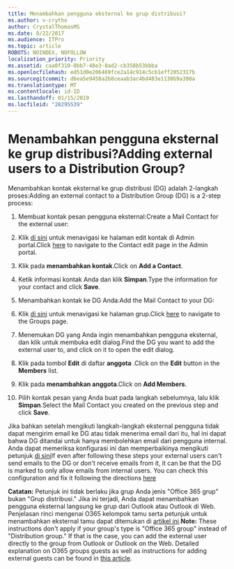 ```yaml
---
title: Menambahkan pengguna eksternal ke grup distribusi?
ms.author: v-crytho
author: CrystalThomasMS
ms.date: 8/22/2017
ms.audience: ITPro
ms.topic: article
ROBOTS: NOINDEX, NOFOLLOW
localization_priority: Priority
ms.assetid: caa0f310-0bb7-48e3-8ad2-cb358b53bbba
ms.openlocfilehash: ed51d0e206469fce2a14c914c5cb1eff2052317b
ms.sourcegitcommit: d6ea5e9458a2b8ceaab3ac4bd483e1130b9a398a
ms.translationtype: MT
ms.contentlocale: id-ID
ms.lasthandoff: 01/15/2019
ms.locfileid: "28295539"
---
```

# <a name="adding-external-users-to-a-distribution-group"></a><span data-ttu-id="98074-102">Menambahkan pengguna eksternal ke grup distribusi?</span><span class="sxs-lookup"><span data-stu-id="98074-102">Adding external users to a Distribution Group?</span></span>

<span data-ttu-id="98074-103">Menambahkan kontak eksternal ke grup distribusi (DG) adalah 2-langkah proses:</span><span class="sxs-lookup"><span data-stu-id="98074-103">Adding an external contact to a Distribution Group (DG) is a 2-step process:</span></span>
  
1. <span data-ttu-id="98074-104">Membuat kontak pesan pengguna eksternal:</span><span class="sxs-lookup"><span data-stu-id="98074-104">Create a Mail Contact for the external user:</span></span>
    
1. <span data-ttu-id="98074-105">Klik [di sini](https://support.office.com/article/https://portal.office.com/adminportal/home.aspx#/Contact) untuk menavigasi ke halaman edit kontak di Admin portal.</span><span class="sxs-lookup"><span data-stu-id="98074-105">Click [here](https://support.office.com/article/https://portal.office.com/adminportal/home.aspx#/Contact) to navigate to the Contact edit page in the Admin portal.</span></span> 
    
2. <span data-ttu-id="98074-106">Klik pada **menambahkan kontak**.</span><span class="sxs-lookup"><span data-stu-id="98074-106">Click on **Add a Contact**.</span></span>
    
3. <span data-ttu-id="98074-107">Ketik informasi kontak Anda dan klik **Simpan**.</span><span class="sxs-lookup"><span data-stu-id="98074-107">Type the information for your contact and click **Save**.</span></span>
    
2. <span data-ttu-id="98074-108">Menambahkan kontak ke DG Anda:</span><span class="sxs-lookup"><span data-stu-id="98074-108">Add the Mail Contact to your DG:</span></span>
    
1. <span data-ttu-id="98074-109">Klik [di sini](https://support.office.com/article/https://portal.office.com/adminportal/home.aspx#/groups) untuk menavigasi ke halaman grup.</span><span class="sxs-lookup"><span data-stu-id="98074-109">Click [here](https://support.office.com/article/https://portal.office.com/adminportal/home.aspx#/groups) to navigate to the Groups page.</span></span> 
    
2. <span data-ttu-id="98074-110">Menemukan DG yang Anda ingin menambahkan pengguna eksternal, dan klik untuk membuka edit dialog.</span><span class="sxs-lookup"><span data-stu-id="98074-110">Find the DG you want to add the external user to, and click on it to open the edit dialog.</span></span>
    
3. <span data-ttu-id="98074-111">Klik pada tombol **Edit** di daftar **anggota** .</span><span class="sxs-lookup"><span data-stu-id="98074-111">Click on the **Edit** button in the **Members** list.</span></span> 
    
4. <span data-ttu-id="98074-112">Klik pada **menambahkan anggota**.</span><span class="sxs-lookup"><span data-stu-id="98074-112">Click on **Add Members**.</span></span>
    
5. <span data-ttu-id="98074-113">Pilih kontak pesan yang Anda buat pada langkah sebelumnya, lalu klik **Simpan**.</span><span class="sxs-lookup"><span data-stu-id="98074-113">Select the Mail Contact you created on the previous step and click **Save**.</span></span>
    
<span data-ttu-id="98074-p101">Jika bahkan setelah mengikuti langkah-langkah eksternal pengguna tidak dapat mengirim email ke DG atau tidak menerima email dari itu, hal ini dapat bahwa DG ditandai untuk hanya membolehkan email dari pengguna internal. Anda dapat memeriksa konfigurasi ini dan memperbaikinya mengikuti petunjuk [di sini](https://support.office.com/article/https://support.office.com/article/Fix-email-delivery-issues-for-error-code-5-7-133-in-Office-365-991abc19-7756-438f-abcb-39f69b80f284.aspx)</span><span class="sxs-lookup"><span data-stu-id="98074-p101">If even after following these steps your external users can't send emails to the DG or don't receive emails from it, it can be that the DG is marked to only allow emails from internal users. You can check this configuration and fix it following the directions [here](https://support.office.com/article/https://support.office.com/article/Fix-email-delivery-issues-for-error-code-5-7-133-in-Office-365-991abc19-7756-438f-abcb-39f69b80f284.aspx)</span></span>
  
 <span data-ttu-id="98074-p102">**Catatan:** Petunjuk ini tidak berlaku jika grup Anda jenis "Office 365 grup" bukan "Grup distribusi." Jika ini terjadi, Anda dapat menambahkan pengguna eksternal langsung ke grup dari Outlook atau Outlook di Web. Penjelasan rinci mengenai O365 kelompok tamu serta petunjuk untuk menambahkan eksternal tamu dapat ditemukan di [artikel ini](https://support.office.com/article/https://support.office.com/article/Guest-access-in-Office-365-Groups-bfc7a840-868f-4fd6-a390-f347bf51aff6.aspx).</span><span class="sxs-lookup"><span data-stu-id="98074-p102">**Note:** These instructions don't apply if your group's type is "Office 365 group" instead of "Distribution group." If that is the case, you can add the external user directly to the group from Outlook or Outlook on the Web. Detailed explanation on O365 groups guests as well as instructions for adding external guests can be found in [this article](https://support.office.com/article/https://support.office.com/article/Guest-access-in-Office-365-Groups-bfc7a840-868f-4fd6-a390-f347bf51aff6.aspx).</span></span>
  

